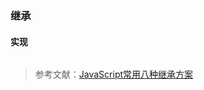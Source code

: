 ### 继承

#### 实现
```js
```

> 参考文献：[JavaScript常用八种继承方案](https://juejin.cn/post/6844903696111763470?searchId=20240313143620324C46309F215DCF595A)